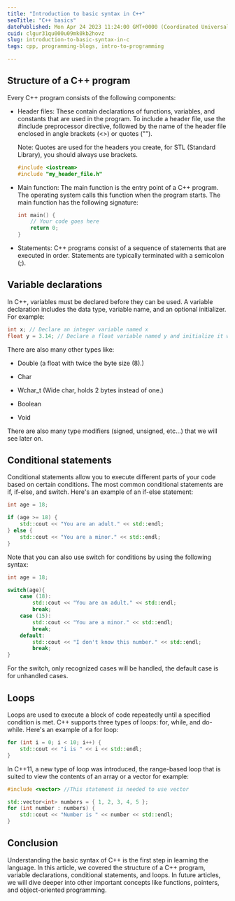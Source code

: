 ```yaml
---
title: "Introduction to basic syntax in C++"
seoTitle: "C++ basics"
datePublished: Mon Apr 24 2023 11:24:00 GMT+0000 (Coordinated Universal Time)
cuid: clgur31qu000u09mk0kb2hovz
slug: introduction-to-basic-syntax-in-c
tags: cpp, programming-blogs, intro-to-programming

---
```


## Structure of a C++ program

Every C++ program consists of the following components:

* Header files: These contain declarations of functions, variables, and constants that are used in the program. To include a header file, use the #include preprocessor directive, followed by the name of the header file enclosed in angle brackets (&lt;&gt;) or quotes ("").
    
    Note: Quotes are used for the headers you create, for STL (Standard Library), you should always use brackets.
    
    ```cpp
    #include <iostream>
    #include "my_header_file.h"
    ```
    
* Main function: The main function is the entry point of a C++ program. The operating system calls this function when the program starts. The main function has the following signature:
    
    ```cpp
    int main() {
        // Your code goes here
        return 0;
    }
    ```
    
* Statements: C++ programs consist of a sequence of statements that are executed in order. Statements are typically terminated with a semicolon (;).
    

## Variable declarations

In C++, variables must be declared before they can be used. A variable declaration includes the data type, variable name, and an optional initializer. For example:

```cpp
int x; // Declare an integer variable named x
float y = 3.14; // Declare a float variable named y and initialize it with the value 3.14
```

There are also many other types like:

* Double (a float with twice the byte size (8).)
    
* Char
    
* Wchar\_t (Wide char, holds 2 bytes instead of one.)
    
* Boolean
    
* Void
    

There are also many type modifiers (signed, unsigned, etc...) that we will see later on.

## Conditional statements

Conditional statements allow you to execute different parts of your code based on certain conditions. The most common conditional statements are if, if-else, and switch. Here's an example of an if-else statement:

```cpp
int age = 18;

if (age >= 18) {
    std::cout << "You are an adult." << std::endl;
} else {
    std::cout << "You are a minor." << std::endl;
}
```

Note that you can also use switch for conditions by using the following syntax:

```cpp
int age = 18;

switch(age){
    case (18):
        std::cout << "You are an adult." << std::endl;
        break;
    case (15):
        std::cout << "You are a minor." << std::endl;
        break;
    default:
        std::cout << "I don't know this number." << std::endl;
        break;
}
```

For the switch, only recognized cases will be handled, the default case is for unhandled cases.

## Loops

Loops are used to execute a block of code repeatedly until a specified condition is met. C++ supports three types of loops: for, while, and do-while. Here's an example of a for loop:

```cpp
for (int i = 0; i < 10; i++) {
    std::cout << "i is " << i << std::endl;
}
```

In C++11, a new type of loop was introduced, the range-based loop that is suited to view the contents of an array or a vector for example:

```cpp
#include <vector> //This statement is needed to use vector

std::vector<int> numbers = { 1, 2, 3, 4, 5 };
for (int number : numbers) {
    std::cout << "Number is " << number << std::endl;
}
```

## Conclusion

Understanding the basic syntax of C++ is the first step in learning the language. In this article, we covered the structure of a C++ program, variable declarations, conditional statements, and loops. In future articles, we will dive deeper into other important concepts like functions, pointers, and object-oriented programming.